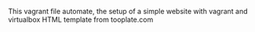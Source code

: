 This vagrant file automate, the setup of a simple website
with vagrant and virtualbox 
HTML template from tooplate.com   
